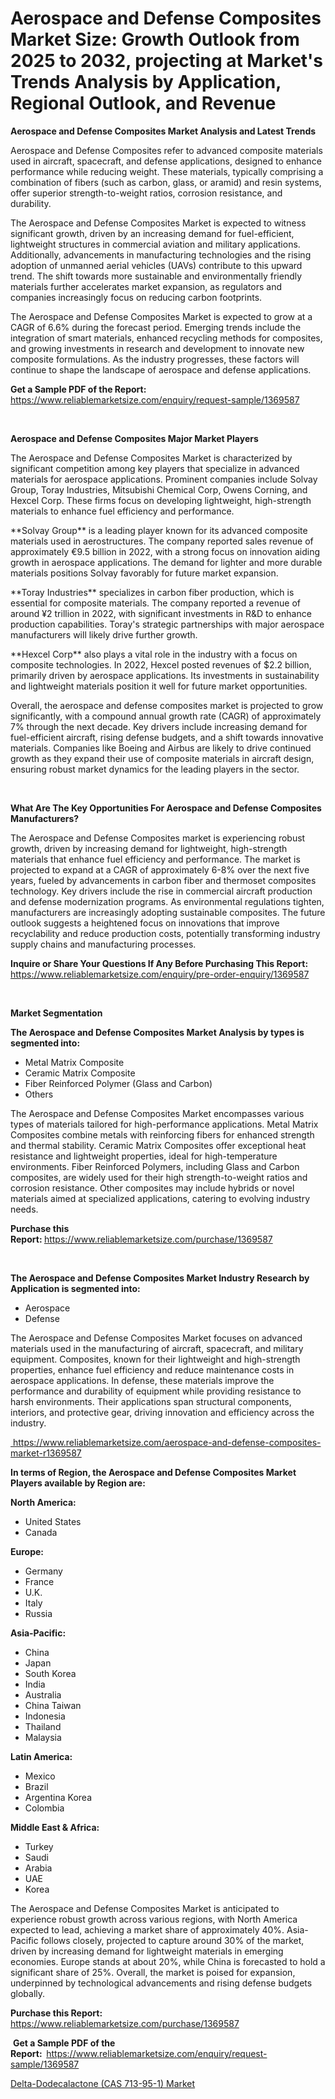 <p><h1>Aerospace and Defense Composites Market Size: Growth Outlook from 2025 to 2032, projecting at Market's Trends Analysis by Application, Regional Outlook, and Revenue</h1></p><p><strong>Aerospace and Defense Composites Market Analysis and Latest Trends</strong></p>
<p><p>Aerospace and Defense Composites refer to advanced composite materials used in aircraft, spacecraft, and defense applications, designed to enhance performance while reducing weight. These materials, typically comprising a combination of fibers (such as carbon, glass, or aramid) and resin systems, offer superior strength-to-weight ratios, corrosion resistance, and durability. </p><p>The Aerospace and Defense Composites Market is expected to witness significant growth, driven by an increasing demand for fuel-efficient, lightweight structures in commercial aviation and military applications. Additionally, advancements in manufacturing technologies and the rising adoption of unmanned aerial vehicles (UAVs) contribute to this upward trend. The shift towards more sustainable and environmentally friendly materials further accelerates market expansion, as regulators and companies increasingly focus on reducing carbon footprints.</p><p>The Aerospace and Defense Composites Market is expected to grow at a CAGR of 6.6% during the forecast period. Emerging trends include the integration of smart materials, enhanced recycling methods for composites, and growing investments in research and development to innovate new composite formulations. As the industry progresses, these factors will continue to shape the landscape of aerospace and defense applications.</p></p>
<p><strong>Get a Sample PDF of the Report:&nbsp;</strong> <a href="https://www.reliablemarketsize.com/enquiry/request-sample/1369587?utm_campaign=2731&utm_medium=2&utm_source=Github&utm_content=ia&utm_term=22032025&utm_id=aerospace-and-defense-composites">https://www.reliablemarketsize.com/enquiry/request-sample/1369587</a></p>
<p>&nbsp;</p>
<p><strong>Aerospace and Defense Composites Major Market Players</strong></p>
<p><p>The Aerospace and Defense Composites Market is characterized by significant competition among key players that specialize in advanced materials for aerospace applications. Prominent companies include Solvay Group, Toray Industries, Mitsubishi Chemical Corp, Owens Corning, and Hexcel Corp. These firms focus on developing lightweight, high-strength materials to enhance fuel efficiency and performance.</p><p>**Solvay Group** is a leading player known for its advanced composite materials used in aerostructures. The company reported sales revenue of approximately €9.5 billion in 2022, with a strong focus on innovation aiding growth in aerospace applications. The demand for lighter and more durable materials positions Solvay favorably for future market expansion.</p><p>**Toray Industries** specializes in carbon fiber production, which is essential for composite materials. The company reported a revenue of around ¥2 trillion in 2022, with significant investments in R&D to enhance production capabilities. Toray's strategic partnerships with major aerospace manufacturers will likely drive further growth.</p><p>**Hexcel Corp** also plays a vital role in the industry with a focus on composite technologies. In 2022, Hexcel posted revenues of $2.2 billion, primarily driven by aerospace applications. Its investments in sustainability and lightweight materials position it well for future market opportunities.</p><p>Overall, the aerospace and defense composites market is projected to grow significantly, with a compound annual growth rate (CAGR) of approximately 7% through the next decade. Key drivers include increasing demand for fuel-efficient aircraft, rising defense budgets, and a shift towards innovative materials. Companies like Boeing and Airbus are likely to drive continued growth as they expand their use of composite materials in aircraft design, ensuring robust market dynamics for the leading players in the sector.</p></p>
<p>&nbsp;</p>
<p><strong>What Are The Key Opportunities For Aerospace and Defense Composites Manufacturers?</strong></p>
<p><p>The Aerospace and Defense Composites market is experiencing robust growth, driven by increasing demand for lightweight, high-strength materials that enhance fuel efficiency and performance. The market is projected to expand at a CAGR of approximately 6-8% over the next five years, fueled by advancements in carbon fiber and thermoset composites technology. Key drivers include the rise in commercial aircraft production and defense modernization programs. As environmental regulations tighten, manufacturers are increasingly adopting sustainable composites. The future outlook suggests a heightened focus on innovations that improve recyclability and reduce production costs, potentially transforming industry supply chains and manufacturing processes.</p></p>
<p><strong>Inquire or Share Your Questions If Any Before Purchasing This Report:</strong> <a href="https://www.reliablemarketsize.com/enquiry/pre-order-enquiry/1369587?utm_campaign=2731&utm_medium=2&utm_source=Github&utm_content=ia&utm_term=22032025&utm_id=aerospace-and-defense-composites">https://www.reliablemarketsize.com/enquiry/pre-order-enquiry/1369587</a></p>
<p>&nbsp;</p>
<p><strong>Market Segmentation</strong></p>
<p><strong>The Aerospace and Defense Composites Market Analysis by types is segmented into:</strong></p>
<p><ul><li>Metal Matrix Composite</li><li>Ceramic Matrix Composite</li><li>Fiber Reinforced Polymer (Glass and Carbon)</li><li>Others</li></ul></p>
<p><p>The Aerospace and Defense Composites Market encompasses various types of materials tailored for high-performance applications. Metal Matrix Composites combine metals with reinforcing fibers for enhanced strength and thermal stability. Ceramic Matrix Composites offer exceptional heat resistance and lightweight properties, ideal for high-temperature environments. Fiber Reinforced Polymers, including Glass and Carbon composites, are widely used for their high strength-to-weight ratios and corrosion resistance. Other composites may include hybrids or novel materials aimed at specialized applications, catering to evolving industry needs.</p></p>
<p><strong>Purchase this Report:&nbsp;</strong><a href="https://www.reliablemarketsize.com/purchase/1369587?utm_campaign=2731&utm_medium=2&utm_source=Github&utm_content=ia&utm_term=22032025&utm_id=aerospace-and-defense-composites">https://www.reliablemarketsize.com/purchase/1369587</a></p>
<p>&nbsp;</p>
<p><strong>The Aerospace and Defense Composites Market Industry Research by Application is segmented into:</strong></p>
<p><ul><li>Aerospace</li><li>Defense</li></ul></p>
<p><p>The Aerospace and Defense Composites Market focuses on advanced materials used in the manufacturing of aircraft, spacecraft, and military equipment. Composites, known for their lightweight and high-strength properties, enhance fuel efficiency and reduce maintenance costs in aerospace applications. In defense, these materials improve the performance and durability of equipment while providing resistance to harsh environments. Their applications span structural components, interiors, and protective gear, driving innovation and efficiency across the industry.</p></p>
<p><a href="https://www.reliablemarketsize.com/aerospace-and-defense-composites-market-r1369587?utm_campaign=2731&utm_medium=2&utm_source=Github&utm_content=ia&utm_term=22032025&utm_id=aerospace-and-defense-composites">&nbsp;https://www.reliablemarketsize.com/aerospace-and-defense-composites-market-r1369587</a></p>
<p><strong>In terms of Region, the Aerospace and Defense Composites Market Players available by Region are:</strong></p>
<p>
    <p> <strong> North America: </strong>
        <ul>
            <li>United States</li>
            <li>Canada</li>
        </ul>
        </p> 
    <p> <strong> Europe: </strong>
        <ul>
            <li>Germany</li>
            <li>France</li>
            <li>U.K.</li>
            <li>Italy</li>
            <li>Russia</li>
        </ul>
        </p> 
    <p> <strong> Asia-Pacific: </strong>
        <ul>
            <li>China</li>
            <li>Japan</li>
            <li>South Korea</li>
            <li>India</li>
            <li>Australia</li>
            <li>China Taiwan</li>
            <li>Indonesia</li>
            <li>Thailand</li>
            <li>Malaysia</li>
        </ul>
        </p> 
    <p> <strong> Latin America: </strong>
        <ul>
            <li>Mexico</li>
            <li>Brazil</li>
            <li>Argentina Korea</li>
            <li>Colombia</li>
        </ul>
        </p> 
    <p> <strong> Middle East & Africa: </strong>
        <ul>
            <li>Turkey</li>
            <li>Saudi</li>
            <li>Arabia</li>
            <li>UAE</li>
            <li>Korea</li>
        </ul>
    </p>
    </p>
<p><p>The Aerospace and Defense Composites Market is anticipated to experience robust growth across various regions, with North America expected to lead, achieving a market share of approximately 40%. Asia-Pacific follows closely, projected to capture around 30% of the market, driven by increasing demand for lightweight materials in emerging economies. Europe stands at about 20%, while China is forecasted to hold a significant share of 25%. Overall, the market is poised for expansion, underpinned by technological advancements and rising defense budgets globally.</p></p>
<p><strong>Purchase this Report: </strong><a href="https://www.reliablemarketsize.com/purchase/1369587?utm_campaign=2731&utm_medium=2&utm_source=Github&utm_content=ia&utm_term=22032025&utm_id=aerospace-and-defense-composites">https://www.reliablemarketsize.com/purchase/1369587</a></p>
<p>&nbsp;<strong>Get a Sample PDF of the Report:&nbsp;&nbsp;</strong><a href="https://www.reliablemarketsize.com/enquiry/request-sample/1369587?utm_campaign=2731&utm_medium=2&utm_source=Github&utm_content=ia&utm_term=22032025&utm_id=aerospace-and-defense-composites">https://www.reliablemarketsize.com/enquiry/request-sample/1369587</a></p>
<p><strong></strong></p>
<p><p><a href="https://github.com/donnettaletizia/Market-Research-Report-List-1/blob/main/delta-dodecalactone-cas-713-95-1-market.md?utm_campaign=2731&utm_medium=2&utm_source=Github&utm_content=ia&utm_term=22032025&utm_id=aerospace-and-defense-composites">Delta-Dodecalactone (CAS 713-95-1) Market</a></p></p>